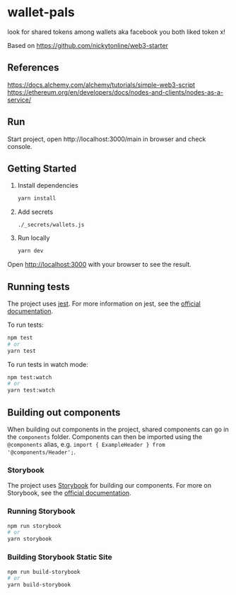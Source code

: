 # wallet-pals

look for shared tokens among wallets aka facebook you both liked token x!

Based on https://github.com/nickytonline/web3-starter

## References

https://docs.alchemy.com/alchemy/tutorials/simple-web3-script
https://ethereum.org/en/developers/docs/nodes-and-clients/nodes-as-a-service/

## Run

Start project, open http://localhost:3000/main in browser and check console.

## Getting Started

1. Install dependencies

   ```bash
   yarn install
   ```

1. Add secrets

   `./_secrets/wallets.js`

1. Run locally

   ```bash
   yarn dev
   ```

Open [http://localhost:3000](http://localhost:3000) with your browser to see the
result.

## Running tests

The project uses [jest](https://jestjs.io). For more information on jest, see
the [official documentation](https://jestjs.io/docs/getting-started).

To run tests:

```bash
npm test
# or
yarn test
```

To run tests in watch mode:

```bash
npm test:watch
# or
yarn test:watch
```

## Building out components

When building out components in the project, shared components can go in the
`components` folder. Components can then be imported using the `@components`
alias, e.g. `import { ExampleHeader } from '@components/Header';`.

### Storybook

The project uses [Storybook](https://storybook.js.org) for building our
components. For more on Storybook, see the
[official documentation](https://storybook.js.org/docs/react).

### Running Storybook

```bash
npm run storybook
# or
yarn storybook
```

### Building Storybook Static Site

```bash
npm run build-storybook
# or
yarn build-storybook
```
